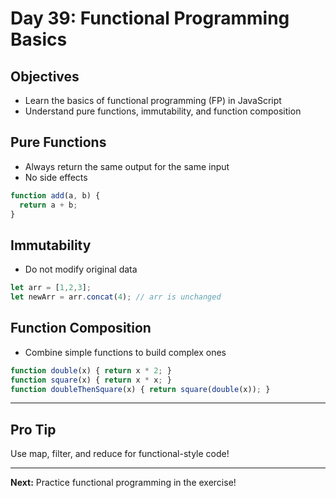 # Day 39: Functional Programming Basics

## Objectives
- Learn the basics of functional programming (FP) in JavaScript
- Understand pure functions, immutability, and function composition

## Pure Functions
- Always return the same output for the same input
- No side effects
```js
function add(a, b) {
  return a + b;
}
```

## Immutability
- Do not modify original data
```js
let arr = [1,2,3];
let newArr = arr.concat(4); // arr is unchanged
```

## Function Composition
- Combine simple functions to build complex ones
```js
function double(x) { return x * 2; }
function square(x) { return x * x; }
function doubleThenSquare(x) { return square(double(x)); }
```

---

## Pro Tip
Use map, filter, and reduce for functional-style code!

---

**Next:** Practice functional programming in the exercise!
